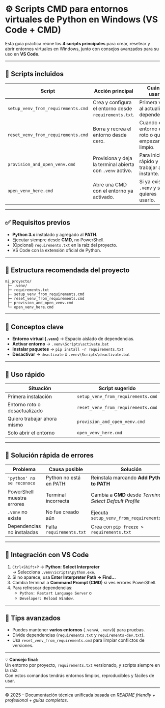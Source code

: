 # ⚙️ Scripts CMD para entornos virtuales de Python en Windows (VS Code + CMD)

Esta guía práctica reúne los **4 scripts principales** para crear, resetear y abrir entornos virtuales en Windows, junto con consejos avanzados para su uso en **VS Code**.

---

## 🚀 Scripts incluidos

| Script | Acción principal | Cuándo usarlo |
|--------|------------------|----------------|
| `setup_venv_from_requirements.cmd` | Crea y configura el entorno desde `requirements.txt`. | Primera vez o al actualizar dependencias. |
| `reset_venv_from_requirements.cmd` | Borra y recrea el entorno desde cero. | Cuando el entorno está roto o quieres empezar limpio. |
| `provision_and_open_venv.cmd` | Provisiona y deja la terminal abierta con `.venv` activo. | Para iniciar rápido y trabajar al instante. |
| `open_venv_here.cmd` | Abre una CMD con el entorno ya activado. | Si ya existe `.venv` y solo quieres usarlo. |

---

## ✅ Requisitos previos

- **Python 3.x** instalado y agregado al **PATH**.  
- Ejecutar siempre desde **CMD**, no PowerShell.  
- (Opcional) `requirements.txt` en la raíz del proyecto.  
- VS Code con la extensión oficial de Python.

---

## 📂 Estructura recomendada del proyecto

```
mi_proyecto/
 ├─ .venv/
 ├─ requirements.txt
 ├─ setup_venv_from_requirements.cmd
 ├─ reset_venv_from_requirements.cmd
 ├─ provision_and_open_venv.cmd
 └─ open_venv_here.cmd
```

---

## 🧠 Conceptos clave

- **Entorno virtual (`.venv`)** → Espacio aislado de dependencias.  
- **Activar entorno** → `.venv\Scripts\activate.bat`  
- **Instalar paquetes** → `pip install -r requirements.txt`  
- **Desactivar** → `deactivate` o `.venv\Scripts\deactivate.bat`

---

## 🧭 Uso rápido

| Situación | Script sugerido |
|------------|----------------|
| Primera instalación | `setup_venv_from_requirements.cmd` |
| Entorno roto o desactualizado | `reset_venv_from_requirements.cmd` |
| Quiero trabajar ahora mismo | `provision_and_open_venv.cmd` |
| Solo abrir el entorno | `open_venv_here.cmd` |

---

## 🧯 Solución rápida de errores

| Problema | Causa posible | Solución |
|-----------|----------------|-----------|
| `'python' no se reconoce` | Python no está en PATH | Reinstala marcando **Add Python to PATH** |
| PowerShell muestra errores | Terminal incorrecta | Cambia a **CMD** desde *Terminal: Select Default Profile* |
| `.venv` no existe | No fue creado aún | Ejecuta `setup_venv_from_requirements.cmd` |
| Dependencias no instaladas | Falta `requirements.txt` | Crea con `pip freeze > requirements.txt` |

---

## 🧩 Integración con VS Code

1. `Ctrl+Shift+P` → **Python: Select Interpreter**  
   → Selecciona `.venv\Scripts\python.exe`.  
2. Si no aparece, usa **Enter Interpreter Path → Find...**  
3. Cambia terminal a **Command Prompt (CMD)** si ves errores PowerShell.  
4. Para refrescar dependencias:  
   - `Python: Restart Language Server` o  
   - `Developer: Reload Window`.

---

## 🧠 Tips avanzados

- Puedes mantener **varios entornos** (`.venvA`, `.venvB`) para pruebas.  
- Divide dependencias (`requirements.txt` y `requirements-dev.txt`).  
- Usa `reset_venv_from_requirements.cmd` para limpiar conflictos de versiones.

---

💡 **Consejo final:**  
Un entorno por proyecto, `requirements.txt` versionado, y scripts siempre en la raíz.  
Con estos comandos tendrás entornos limpios, reproducibles y fáciles de usar.

---

© 2025 – Documentación técnica unificada basada en *README friendly + profesional + guías completas*.
